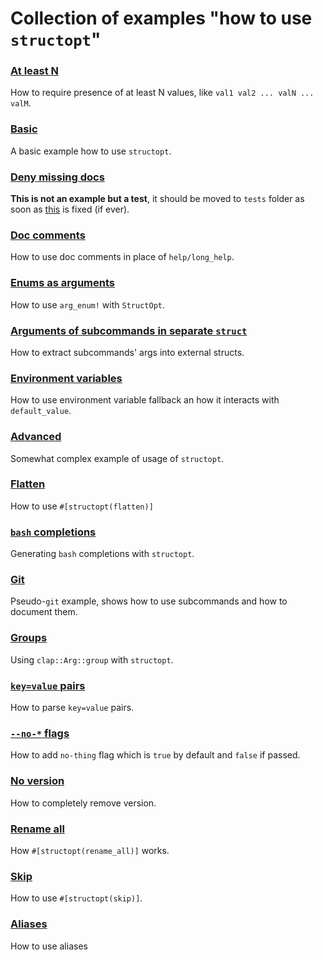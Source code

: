 # Collection of examples "how to use `structopt`"

### [At least N](at_least_two.rs)

How to require presence of at least N values, like `val1 val2 ... valN ... valM`.

### [Basic](basic.rs)

A basic example how to use `structopt`.

### [Deny missing docs](deny_missing_docs.rs)

**This is not an example but a test**, it should be moved to `tests` folder
as soon as [this](https://github.com/rust-lang/rust/issues/24584) is fixed (if ever).

### [Doc comments](doc_comments.rs)

How to use doc comments in place of `help/long_help`.

### [Enums as arguments](enum_in_args.rs)

How to use `arg_enum!` with `StructOpt`.

### [Arguments of subcommands in separate `struct`](enum_tuple.rs)

How to extract subcommands' args into external structs.

### [Environment variables](env.rs)

How to use environment variable fallback an how it interacts with `default_value`.

### [Advanced](example.rs)

Somewhat complex example of usage of `structopt`.

### [Flatten](flatten.rs)

How to use `#[structopt(flatten)]`

### [`bash` completions](gen_completions.rs)

Generating `bash` completions with `structopt`.

### [Git](git.rs)

Pseudo-`git` example, shows how to use subcommands and how to document them.

### [Groups](group.rs)

Using `clap::Arg::group` with `structopt`.

### [`key=value` pairs](keyvalue.rs)

How to parse `key=value` pairs.

### [`--no-*` flags](negative_flag.rs)

How to add `no-thing` flag which is `true` by default and `false` if passed.

### [No version](no_version.rs)

How to completely remove version.

### [Rename all](rename_all.rs)

How `#[structopt(rename_all)]` works.

### [Skip](skip.rs)

How to use `#[structopt(skip)]`.

### [Aliases](subcommand_aliases.rs)

How to use aliases
